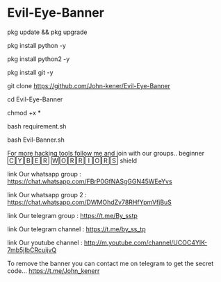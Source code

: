 # Evil-Eye-Banner

pkg update && pkg upgrade

pkg install python -y

pkg install python2 -y

pkg install git -y

git clone https://github.com/John-kener/Evil-Eye-Banner

cd Evil-Eye-Banner

chmod +x *

bash requirement.sh

bash Evil-Banner.sh

For more hacking tools follow me and join with our groups..
beginner 🄲🅈🄱🄴🅁 🅆🄾🅁🅁🄸🄾🅁🅂 shield

link Our whatsapp group : https://chat.whatsapp.com/FBrP0GfNASgGGN45WEeYvs

link Our whatsapp group 2 : https://chat.whatsapp.com/DWMOhdZv78RHfYpmVfjBuS

link Our telegram group : https://t.me/By_sstp

link Our telegram channel : https://t.me/by_ss_tp

link Our youtube channel : http://m.youtube.com/channel/UCOC4YlK-7mb5jIbCRcuijvQ

To remove the banner you can contact me on telegram to get the secret code...
https://t.me/John_kenerr
